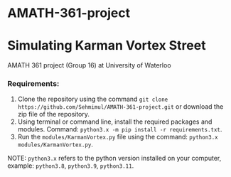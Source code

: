 # AMATH-361-project
# Simulating Karman Vortex Street

AMATH 361 project (Group 16) at University of Waterloo

### Requirements:
1. Clone the repository using the command `git clone https://github.com/Sehmimul/AMATH-361-project.git` or download the zip file of the repository.
2. Using terminal or command line, install the required packages and modules. Command: `python3.x -m pip install -r requirements.txt`.
3. Run the `modules/KarmanVortex.py` file using the command: `python3.x modules/KarmanVortex.py`.

NOTE: `python3.x` refers to the python version installed on your computer, example: `python3.8`, `python3.9`, `python3.11`.
